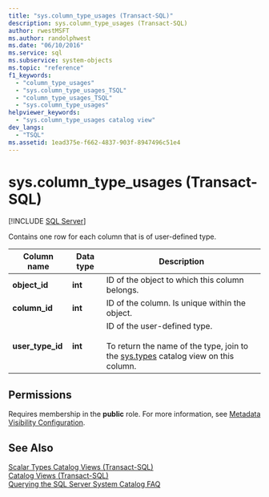 ```yaml
---
title: "sys.column_type_usages (Transact-SQL)"
description: sys.column_type_usages (Transact-SQL)
author: rwestMSFT
ms.author: randolphwest
ms.date: "06/10/2016"
ms.service: sql
ms.subservice: system-objects
ms.topic: "reference"
f1_keywords:
  - "column_type_usages"
  - "sys.column_type_usages_TSQL"
  - "column_type_usages_TSQL"
  - "sys.column_type_usages"
helpviewer_keywords:
  - "sys.column_type_usages catalog view"
dev_langs:
  - "TSQL"
ms.assetid: 1ead375e-f662-4837-903f-8947496c51e4
---
```

# sys.column_type_usages (Transact-SQL)
[!INCLUDE [SQL Server](../../includes/applies-to-version/sqlserver.md)]

  Contains one row for each column that is of user-defined type.  
  
|Column name|Data type|Description|  
|-----------------|---------------|-----------------|  
|**object_id**|**int**|ID of the object to which this column belongs.|  
|**column_id**|**int**|ID of the column. Is unique within the object.|  
|**user_type_id**|**int**|ID of the user-defined type.<br /><br /> To return the name of the type, join to the [sys.types](../../relational-databases/system-catalog-views/sys-types-transact-sql.md) catalog view on this column.|  
  
## Permissions  
 Requires membership in the **public** role. For more information, see [Metadata Visibility Configuration](../../relational-databases/security/metadata-visibility-configuration.md).  
  
## See Also  
 [Scalar Types Catalog Views &#40;Transact-SQL&#41;](../../relational-databases/system-catalog-views/scalar-types-catalog-views-transact-sql.md)   
 [Catalog Views &#40;Transact-SQL&#41;](../../relational-databases/system-catalog-views/catalog-views-transact-sql.md)   
 [Querying the SQL Server System Catalog FAQ](../../relational-databases/system-catalog-views/querying-the-sql-server-system-catalog-faq.yml)  
  
  
